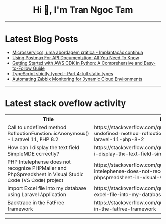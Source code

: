 <h1 align="center">Hi 👋, I'm Tran Ngoc Tam</h1>

---

# Latest Blog Posts 
<!-- BLOG-POST-LIST:START -->
- [Microsserviços, uma abordagem prática - Implantação contínua](https://dev.to/miltonlima/microsservicos-uma-abordagem-pratica-implantacao-continua-2ffd)
- [Using Postman For API Documentation: All You Need To Know](https://dev.to/dumebii/using-postman-for-api-documentation-all-you-need-to-know-2ap9)
- [Getting Started with AWS CDK in Python: A Comprehensive and Easy-to-Follow Guide](https://dev.to/kelvinskell/getting-started-with-aws-cdk-in-python-a-comprehensive-and-easy-to-follow-guide-2k44)
- [TypeScript strictly typed - Part 4: full static types](https://dev.to/cyrilletuzi/typescript-strictly-typed-part-4-full-static-types-8bc)
- [Automating Zabbix Monitoring for Dynamic Cloud Environments](https://dev.to/digitalpesitacl/automating-zabbix-monitoring-for-dynamic-cloud-environments-59pg)
<!-- BLOG-POST-LIST:END -->

---

# Latest stack oveflow activity
<table>
  <tr><th>Title</th><th>Link</th></tr>
  <!-- STACKOVERFLOW:START --><tr><td>Call to undefined method ReflectionFunction::isAnonymous&lpar;&rpar; - Laravel 11, PHP 8.2</td><td>https://stackoverflow.com/questions/78816495/call-to-undefined-method-reflectionfunctionisanonymous-laravel-11-php-8-2</td></tr><tr><td>How can I display the text field SimpleMDE correctly?</td><td>https://stackoverflow.com/questions/78816402/how-can-i-display-the-text-field-simplemde-correctly</td></tr><tr><td>PHP Intelephense does not recognize PHPMailer and PhpSpreadsheet in Visual Studio Code &lpar;VS Code&rpar; project</td><td>https://stackoverflow.com/questions/78816114/php-intelephense-does-not-recognize-phpmailer-and-phpspreadsheet-in-visual-studi</td></tr><tr><td>Import Excel file into my database using Laravel Application</td><td>https://stackoverflow.com/questions/78815988/import-excel-file-into-my-database-using-laravel-application</td></tr><tr><td>Backtrace in the FatFree framework</td><td>https://stackoverflow.com/questions/78815917/backtrace-in-the-fatfree-framework</td></tr><!-- STACKOVERFLOW:END -->
</table>

---


